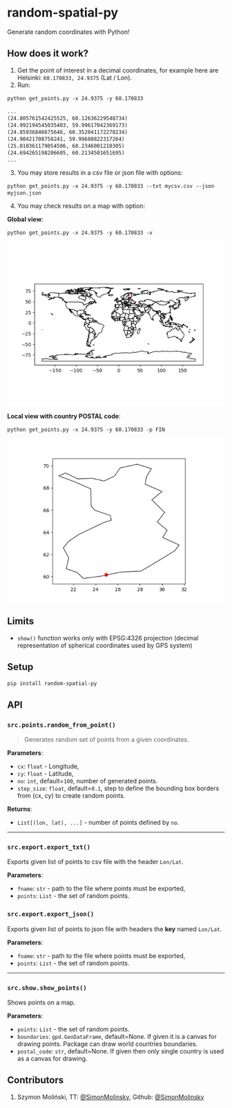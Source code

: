 # random-spatial-py

Generate random coordinates with Python!

## How does it work?

1. Get the point of interest in a decimal coordinates, for example here are Helsinki: `60.170833, 24.9375` (Lat / Lon).
2. Run:

```shell
python get_points.py -x 24.9375 -y 60.170833
```

```shell
...
(24.805761542425525, 60.12636229548734)
(24.992194545035403, 59.99617042369173)
(24.85936846675646, 60.352041172278234)
(24.90421708758241, 59.99680822317264)
(25.010361179054506, 60.2346001210305)
(24.694265198206605, 60.2134501651695)
...
```

3. You may store results in a csv file or json file with options:

```shell
python get_points.py -x 24.9375 -y 60.170833 --txt mycsv.csv --json myjson.json
```

4. You may check results on a map with option:

**Global view**:

```shell
python get_points.py -x 24.9375 -y 60.170833 -v
```

![Image with random points located near Helsinki, Finland and world countries borders](Figure_1.png "Show random points on the world map")

**Local view with country POSTAL code**:

```shell
python get_points.py -x 24.9375 -y 60.170833 -p FIN
```

![Image with random points and Finnish border. Points are located near Helsinki.](Figure_2.png "Show random points within a finnish borders")

## Limits

- `show()` function works only with EPSG:4326 projection (decimal representation of spherical coordinates used by GPS system)

## Setup

```shell
pip install random-spatial-py
```

## API

### `src.points.random_from_point()`

> Generates random set of points from a given coordinates.

**Parameters**:

* `cx`: `float` - Longitude,
* `cy`: `float` - Latitude,
* `no`: `int`, default=`100`, number of generated points.
* `step_size`: `float`, default=`0.1`, step to define the bounding box borders from (cx, cy) to create random points.

**Returns**:

* `List[(lon, lat), ...]` - number of points defined by `no`.

---

### `src.export.export_txt()`

Exports given list of points to csv file with the header `Lon/Lat`.

**Parameters**:

* `fname`: `str` - path to the file where points must be exported,
* `points`: `List` - the set of random points.

### `src.export.export_json()`

Exports given list of points to json file with headers the **key** named `Lon/Lat`.

**Parameters**:

* `fname`: `str` - path to the file where points must be exported,
* `points`: `List` - the set of random points.

---

### `src.show.show_points()`

Shows points on a map.

**Parameters**:

* `points`: `List` - the set of random points.
* `boundaries`: `gpd.GeoDataFrame`, default=None. If given it is a canvas for drawing points. Package can draw world countries boundaries.
* `postal_code`: `str`, default=None. If given then only single country is used as a canvas for drawing.

## Contributors

1. Szymon Moliński, TT: [@SimonMolinsky](https://twitter.com/SimonMolinsky), Github: [@SimonMolinsky](https://github.com/SimonMolinsky)